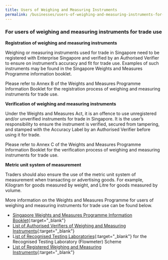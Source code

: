 ```yaml
---
title: Users of Weighing and Measuring Instruments
permalink: /businesses/users-of-weighing-and-measuring-instruments-for-trade-use
---
```

### For users of weighing and measuring instruments for trade use


**Registration of weighing and measuring instruments**

Weighing or measuring instruments used for trade in Singapore need to be registered with Enterprise Singapore and verified by an Authorised Verifier to ensure on instrument’s accuracy and fit for trade use. Examples of such instruments may be found in the Singapore Weights and Measures Programme information booklet. 

Please refer to Annex B of the Weights and Measures Programme Information Booklet for the registration process of weighing and measuring instruments for trade use.


**Verification of weighing and measuring instruments**

Under the Weights and Measures Act, it is an offence to use unregistered and/or unverified instruments for trade in Singapore. It is the user’s responsibility to ensure the instrument is verified, secured from tampering, and stamped with the Accuracy Label by an Authorised Verifier before using it for trade. 

Please refer to Annex C of the Weights and Measures Programme Information Booklet for the verification process of weighing and measuring instruments for trade use.

**Metric unit system of measurement**

Traders should also ensure the use of the metric unit system of measurement when transacting or advertising goods. For example, Kilogram for goods measured by weight, and Litre for goods measured by volume.


More information on the Weights and Measures Programme for users of weighing and measuring instruments for trade use can be found below.

* [Singapore Weights and Measures Programme Information Booklet](/files/businesses/wmo_info_booklet.pdf){:target="_blank"}
* [List of Authorised Verifiers of Weighing and Measuring Instruments](/files/businesses/authorised-verifiers-list.pdf){:target="_blank"}
* L[ist of Recognised Testing Laboratories](/files/businesses/list_of_rtl.pdf){:target="_blank"} for the Recognised Testing Laboratory (Flowmeter) Scheme
* [List of Registered Weighing and Measuring Instruments](https://cpsa.enterprisesg.gov.sg/totalagility/forms/custom/publicsite/login.html){:target="_blank"}
